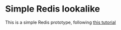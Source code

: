 # Simple Redis lookalike

This is a simple Redis prototype, following [this tutorial](https://build-your-own.org/redis)
